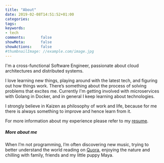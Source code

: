 ```yaml
---
title: "About"
date: 2019-02-08T14:51:52+01:00
categories:
tags:
keywords:
- tech
comments:       false
showMeta:       false
showActions:    false
#thumbnailImage: //example.com/image.jpg
---
```


I'm a cross-functional Software Engineer, passionate about cloud architectures and distributed systems.

I love learning new things, playing around with the latest tech, and figuring out how things work. There’s something about the process of solving problems that excites me. Currently I'm getting involved with microservices with Golang in Docker, and in general I keep learning about technologies.

I strongly believe in Kaizen as philosophy of work and life, because for me there is always something to improve and hence learn from it.

For more information about my experience please refer to my [resume](/resume).

##### More about me
When I’m not programming, I’m often discovering new music, trying to better understand the world reading on [Quora](https://quora.com), enjoying the nature and chilling with family, friends and my little puppy Maya.

